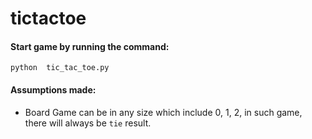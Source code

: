 # tictactoe

#### Start game by running the command:
```
python  tic_tac_toe.py
```

#### Assumptions made:
- Board Game can be in any size which include 0, 1, 2, in such game, there will always be `tie` result.